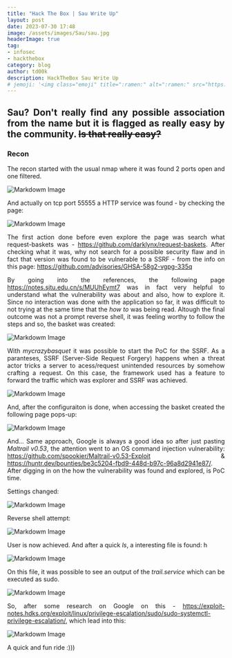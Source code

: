 ```yaml
---
title: "Hack The Box | Sau Write Up"
layout: post
date: 2023-07-30 17:48
image: /assets/images/Sau/sau.jpg
headerImage: true
tag:
- infosec
- hackthebox
category: blog
author: td00k
description: HackTheBox Sau Write Up
# jemoji: '<img class="emoji" title=":ramen:" alt=":ramen:" src="https://assets.github.com/images/icons/emoji/unicode/1f35c.png" height="20" width="20" align="absmiddle">'
---
```


## Sau? Don't really find any possible association from the name but it is flagged as really easy by the community. ~~Is that really easy?~~

### Recon
<style>body {text-align: justify}</style>
The recon started with the usual nmap where it was found 2 ports open and one filtered. 

![Markdowm Image](/assets/images/Sau/nmap.jpg)

And actually on tcp port 55555 a HTTP service was found - by checking the page:

![Markdowm Image](/assets/images/Sau/basquets1.jpg)

The first action done before even explore the page was search what request-baskets was - https://github.com/darklynx/request-baskets.
After checking what it was, why not search for a possible security flaw and in fact that version was found to be vulnerable to a SSRF - from the info on this page: https://github.com/advisories/GHSA-58g2-vgpg-335q

By going into the references, the following page https://notes.sjtu.edu.cn/s/MUUhEymt7 was in fact very helpful to understand what the vulnerability was about and also, how to explore it. 
Since no interaction was done with the application so far, it was difficult to not trying at the same time that the _how to_ was being read. Altough the final outcome was not a prompt reverse shell, it was feeling worthy to follow the steps and so, the basket was created:

![Markdowm Image](/assets/images/Sau/basket2.jpg)

With _mycrazybasquet_ it was possible to start the PoC for the SSRF. As a paranteses, SSRF (Server-Side Request Forgery) happens when a threat actor tricks a server to acess/request unintended resources by somehow crafting a request. On this case, the framework used has a feature to forward the traffic which was explorer and SSRF was achieved. 

![Markdowm Image](/assets/images/Sau/basket3.jpg)

And, after the configuraiton is done, when accessing the basket created the following page pops-up:

![Markdowm Image](/assets/images/Sau/mailtrail.jpg)

And... Same approach, Google is always a good idea so after just pasting _Maltrail v0.53_, the attention went to an OS command injection vulnerability: https://github.com/spookier/Maltrail-v0.53-Exploit & https://huntr.dev/bounties/be3c5204-fbd9-448d-b97c-96a8d2941e87/. After digging in on the how the vulnerability was found and explored, is PoC time.

Settings changed:

![Markdowm Image](/assets/images/Sau/basket4.jpg)

Reverse shell attempt:

![Markdowm Image](/assets/images/Sau/revshell.jpg)

User is now achieved. And after a quick _ls_, a interesting file is found: h

![Markdowm Image](/assets/images/Sau/h.jpg)

On this file, it was possible to see an output of the _trail.service_ which can be executed as sudo.

![Markdowm Image](/assets/images/Sau/sudo.jpg)

So, after some research on Google on this - https://exploit-notes.hdks.org/exploit/linux/privilege-escalation/sudo/sudo-systemctl-privilege-escalation/, which lead into this:

![Markdowm Image](/assets/images/Sau/sudo2.jpg)

A quick and fun ride :)))




 


